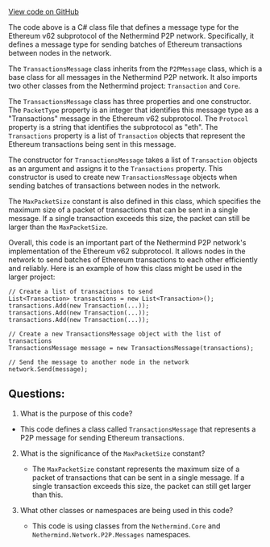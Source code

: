 [View code on GitHub](https://github.com/NethermindEth/nethermind/src/Nethermind/Nethermind.Network/P2P/Subprotocols/Eth/V62/Messages/TransactionsMessage.cs)

The code above is a C# class file that defines a message type for the Ethereum v62 subprotocol of the Nethermind P2P network. Specifically, it defines a message type for sending batches of Ethereum transactions between nodes in the network.

The `TransactionsMessage` class inherits from the `P2PMessage` class, which is a base class for all messages in the Nethermind P2P network. It also imports two other classes from the Nethermind project: `Transaction` and `Core`.

The `TransactionsMessage` class has three properties and one constructor. The `PacketType` property is an integer that identifies this message type as a "Transactions" message in the Ethereum v62 subprotocol. The `Protocol` property is a string that identifies the subprotocol as "eth". The `Transactions` property is a list of `Transaction` objects that represent the Ethereum transactions being sent in this message.

The constructor for `TransactionsMessage` takes a list of `Transaction` objects as an argument and assigns it to the `Transactions` property. This constructor is used to create new `TransactionsMessage` objects when sending batches of transactions between nodes in the network.

The `MaxPacketSize` constant is also defined in this class, which specifies the maximum size of a packet of transactions that can be sent in a single message. If a single transaction exceeds this size, the packet can still be larger than the `MaxPacketSize`.

Overall, this code is an important part of the Nethermind P2P network's implementation of the Ethereum v62 subprotocol. It allows nodes in the network to send batches of Ethereum transactions to each other efficiently and reliably. Here is an example of how this class might be used in the larger project:

```
// Create a list of transactions to send
List<Transaction> transactions = new List<Transaction>();
transactions.Add(new Transaction(...));
transactions.Add(new Transaction(...));
transactions.Add(new Transaction(...));

// Create a new TransactionsMessage object with the list of transactions
TransactionsMessage message = new TransactionsMessage(transactions);

// Send the message to another node in the network
network.Send(message);
```
## Questions: 
 1. What is the purpose of this code?
   - This code defines a class called `TransactionsMessage` that represents a P2P message for sending Ethereum transactions.

2. What is the significance of the `MaxPacketSize` constant?
   - The `MaxPacketSize` constant represents the maximum size of a packet of transactions that can be sent in a single message. If a single transaction exceeds this size, the packet can still get larger than this.

3. What other classes or namespaces are being used in this code?
   - This code is using classes from the `Nethermind.Core` and `Nethermind.Network.P2P.Messages` namespaces.